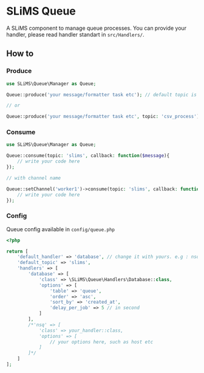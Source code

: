 # SLiMS Queue
A SLiMS component to manage queue processes. You can provide your handler, please read handler standart in ```src/Handlers/```.
## How to
### Produce
```php
use SLiMS\Queue\Manager as Queue;

Queue::produce('your message/formatter task etc'); // default topic is slims

// or 

Queue::produce('your message/formatter task etc', topic: 'csv_process');
```

### Consume
```php
use SLiMS\Queue\Manager as Queue;

Queue::consume(topic: 'slims', callback: function($message){
    // write your code here
});

// with channel name

Queue::setChannel('worker1')->consume(topic: 'slims', callback: function($message){
    // write your code here
});
```

### Config
Queue config available in ```config/queue.php```
```php
<?php

return [
    'default_handler' => 'database', // change it with yours. e.g : nsq
    'default_topic' => 'slims',
    'handlers' => [
        'database' => [
            'class' => \SLiMS\Queue\Handlers\Database::class,
            'options' => [
                'table' => 'queue',
                'order' => 'asc',
                'sort_by' => 'created_at',
                'delay_per_job' => 5 // in second
            ]
        ],
        /*'nsq' => [
            'class' => your_handler::class,
            'options' => [
                // your options here, such as host etc
            ]
        ]*/
    ]
];
```
